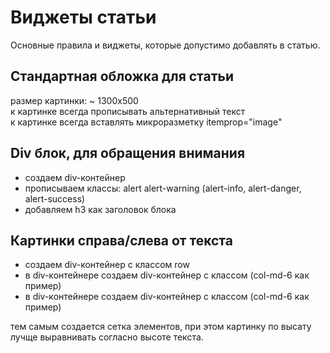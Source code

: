 # Виджеты статьи
Основные правила и виджеты, которые допустимо добавлять в статью.
<br>
## Стандартная обложка для статьи
размер картинки: ~ 1300х500
<br>
к картинке всегда прописывать альтернативный текст
<br>
к картинке всегда вставлять микроразметку itemprop="image"
## Div блок, для обращения внимания
- создаем div-контейнер
- прописываем классы: alert alert-warning (alert-info, alert-danger, alert-success)
- добавляем h3 как заголовок блока
## Картинки справа/слева от текста
- создаем div-контейнер с классом row
- в div-контейнере создаем div-контейнер с классом (col-md-6 как пример)
- в div-контейнере создаем div-контейнер с классом (col-md-6 как пример)

тем самым создается сетка элементов, при этом картинку по высату лучще выравнивать согласно высоте текста.
